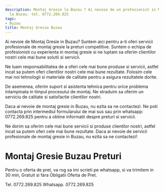 ```yaml
---
description: Montaj Gresie la Buzau ? Ai nevoie de un profesionist in Montaj Gresie
  la Buzau. tel. 0772.269.825
tags:
- Buzau
title: Montaj Gresie Buzau
---
```




Ai nevoie de Montaj Gresie in Buzau? Suntem aici pentru a-ti oferi servicii profesionale de montaj gresie la preturi competitive. Suntem o echipa de profesionisti cu experienta in montaj gresie si ne luptam sa oferim clientilor nostri cele mai bune solutii si servicii. 

Ne luam responsabilitatea de a oferi cele mai bune produse si servicii, astfel incat sa putem oferi clientilor nostri cele mai bune rezultate. Folosim cele mai noi tehnologii si materiale de calitate pentru a asigura rezultatele dorite. 

De asemenea, oferim suport si asistenta tehnica pentru orice problema intampinata in timpul procesului de montaj. Ne straduim sa oferim un serviciu de calitate si satisfactie clientilor nostri. 

Daca ai nevoie de montaj gresie in Buzau, nu ezita sa ne contactezi. Ne poti contacta prin intermediul formularului de mai sus sau prin whatsapp: 0772.269.825 pentru a obtine informatii despre preturi si servicii. 

Ne dorim sa oferim cele mai bune servicii si produse clientilor nostri, astfel incat sa putem oferi cele mai bune rezultate. Daca ai nevoie de servicii profesionale de montaj gresie in Buzau, nu ezita sa ne contactezi!

# Montaj Gresie Buzau Preturi
Pentru o oferta de pret, va rog sa imi scrieti pe whatsapp, si va trimitem in 30 min, Gratuit si fara Obligatii Oferta de Pret.

Tel. 0772.269.825
Whatsapp. 0772.269.825